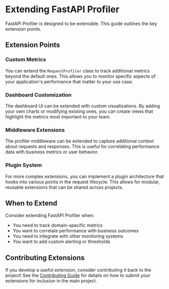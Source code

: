 # Extending FastAPI Profiler

FastAPI Profiler is designed to be extensible. This guide outlines the key extension points.

## Extension Points

### Custom Metrics

You can extend the `RequestProfiler` class to track additional metrics beyond the default ones. This allows you to monitor specific aspects of your application's performance that matter to your use case.

### Dashboard Customization

The dashboard UI can be extended with custom visualizations. By adding your own charts or modifying existing ones, you can create views that highlight the metrics most important to your team.

### Middleware Extensions

The profiler middleware can be extended to capture additional context about requests and responses. This is useful for correlating performance data with business metrics or user behavior.

### Plugin System

For more complex extensions, you can implement a plugin architecture that hooks into various points in the request lifecycle. This allows for modular, reusable extensions that can be shared across projects.

## When to Extend

Consider extending FastAPI Profiler when:

- You need to track domain-specific metrics
- You want to correlate performance with business outcomes
- You need to integrate with other monitoring systems
- You want to add custom alerting or thresholds

## Contributing Extensions

If you develop a useful extension, consider contributing it back to the project! See the [Contributing Guide](../CONTRIBUTING.md) for details on how to submit your extensions for inclusion in the main project.
